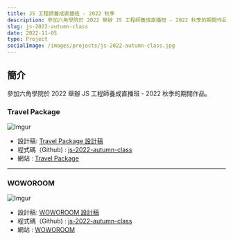 ```yaml
---
title: JS 工程師養成直播班 - 2022 秋季 
description: 參加六角學院於 2022 舉辦 JS 工程師養成直播班 - 2022 秋季的期間作品
slug: js-2022-autumn-class
date: 2022-11-05
type: Project
socialImage: /images/projects/js-2022-autumn-class.jpg
---
```


## 簡介

參加六角學院於 2022 舉辦 JS 工程師養成直播班 - 2022 秋季的期間作品。

### Travel Package

![Imgur](https://i.imgur.com/ob0KTbu.png)

- 設計稿: [Travel Package 設計稿](https://xd.adobe.com/view/868fdb37-d3f4-48bd-bdd9-8b2ae7963c9b-d3dc/)
- 程式碼（Github) : [js-2022-autumn-class](https://github.com/CofCat456/js-2022-autumn-class/tree/master/%E6%9C%9F%E4%B8%AD%E8%A9%A6%E7%85%89)
- 網站 : [Travel Package](https://cofcat456.github.io/js-2022-autumn-class/%E6%9C%9F%E4%B8%AD%E8%A9%A6%E7%85%89/)

---

### WOWOROOM

![Imgur](https://i.imgur.com/kkwta07.png)

- 設計稿: [WOWOROOM 設計稿](https://xd.adobe.com/view/a48b8617-4588-4817-9062-b62130dce916-f1d8/)
- 程式碼（Github) : [js-2022-autumn-class](https://github.com/CofCat456/js-2022-autumn-class/tree/master/%E6%9C%80%E7%B5%82%E4%BD%9C%E6%A5%AD)
- 網站 : [WOWOROOM](https://cofcat456.github.io/js-2022-autumn-class/%E6%9C%80%E7%B5%82%E4%BD%9C%E6%A5%AD/)